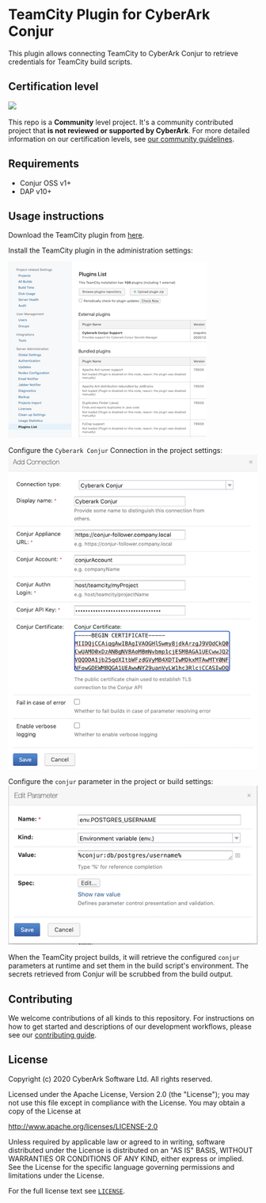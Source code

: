# TeamCity Plugin for CyberArk Conjur
This plugin allows connecting TeamCity to CyberArk Conjur to retrieve credentials for TeamCity build scripts.

## Certification level
![](https://img.shields.io/badge/Certification%20Level-Community-28A745?link=https://github.com/cyberark/community/blob/master/Conjur/conventions/certification-levels.md)

This repo is a **Community** level project. It's a community contributed project that **is not reviewed or supported
by CyberArk**. For more detailed information on our certification levels, see [our community guidelines](https://github.com/cyberark/community/blob/master/Conjur/conventions/certification-levels.md#community).

## Requirements

- Conjur OSS v1+
- DAP v10+

## Usage instructions

Download the TeamCity plugin from [here](https://github.com/cyberark/conjur-teamcity-plugin/releases).

Install the TeamCity plugin in the administration settings:

![Conjur plugin](docs/plugin-load.png)


Configure the `Cyberark Conjur` Connection in the project settings:
![Conjur connection](docs/connection.png)


Configure the `conjur` parameter in the project or build settings:
![Conjur parameter](docs/parameter.png)


When the TeamCity project builds, it will retrieve the configured `conjur` parameters at runtime and set them in the build script's environment. 
The secrets retrieved from Conjur will be scrubbed from the build output.

## Contributing

We welcome contributions of all kinds to this repository. For instructions on how to get started and descriptions
of our development workflows, please see our [contributing guide](CONTRIBUTING.md).

## License

Copyright (c) 2020 CyberArk Software Ltd. All rights reserved.

Licensed under the Apache License, Version 2.0 (the "License");
you may not use this file except in compliance with the License.
You may obtain a copy of the License at

   http://www.apache.org/licenses/LICENSE-2.0

Unless required by applicable law or agreed to in writing, software
distributed under the License is distributed on an "AS IS" BASIS,
WITHOUT WARRANTIES OR CONDITIONS OF ANY KIND, either express or implied.
See the License for the specific language governing permissions and
limitations under the License.

For the full license text see [`LICENSE`](LICENSE).

